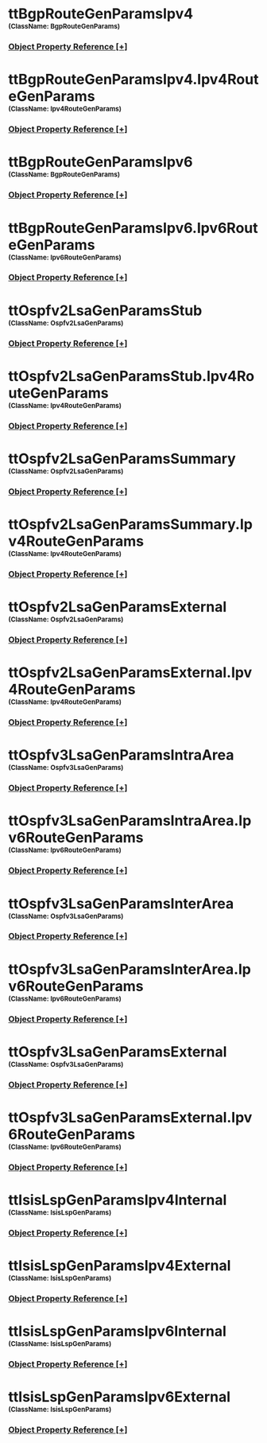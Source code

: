 
<script src="https://cdnjs.cloudflare.com/ajax/libs/d3/3.5.5/d3.min.js"></script>
<script type="text/javascript">
<!--
    function toggle_visibility(id) {
       var e = document.getElementById(id);
       var caption = document.getElementById(id + '.h3link');
       var text = caption.innerHTML
       if(e.style.display == 'block')
       {
          e.style.display = 'none';
          caption.innerHTML = text.replace('[-]', '[+]');
       }
       else
       {
          e.style.display = 'block';
          caption.innerHTML = text.replace('[+]', '[-]');
       }
    }
//!-->
</script>
<script type="text/javascript">
    var margin = {top: 20, right: 120, bottom: 20, left: 120},
        width = 960 - margin.right - margin.left,
        height = 800 - margin.top - margin.bottom;

    // var orientations = {
    //   "top-to-bottom": {
    //     size: [width, height],
    //     x: function(d) { return d.x; },
    //     y: function(d) { return d.y; }
    //   },
    //   "right-to-left": {
    //     size: [height, width],
    //     x: function(d) { return width - d.y; },
    //     y: function(d) { return d.x; }
    //   },
    //   "bottom-to-top": {
    //     size: [width, height],
    //     x: function(d) { return d.x; },
    //     y: function(d) { return height - d.y; }
    //   },
    //   "left-to-right": {
    //     size: [height, width],
    //     x: function(d) { return d.y; },
    //     y: function(d) { return d.x; }
    //   }
    // };

    var i = 0,
        duration = 750,
        root;

    var tree = d3.layout.tree()
        .size([width, height]);

    var diagonal = d3.svg.diagonal()
        .projection(function(d) { return [d.y, d.x]; });

    var svg = d3.select("body").append("svg")
        .attr("width", width + margin.right + margin.left)
        .attr("height", height + margin.top + margin.bottom)
      .append("g")
        .attr("transform", "translate(" + margin.left + "," + margin.top + ")");

    d3.json("./dmMap.json", function(error, flare) {
      if (error) throw error;

      root = flare;
      root.x0 = height / 2;
      root.y0 = 0;

      function collapse(d) {
        if (d.children) {
          d._children = d.children;
          d._children.forEach(collapse);
          d.children = null;
        }
      }

      root.children.forEach(collapse);
      update(root);
    });

    d3.select(self.frameElement).style("height", "800px");

    function update(source) {

      // Compute the new tree layout.
      var nodes = tree.nodes(root).reverse(),
          links = tree.links(nodes);

      // Normalize for fixed-depth.
      nodes.forEach(function(d) { d.y = d.depth * 180; });

      // Update the nodes
      var node = svg.selectAll("g.node")
          .data(nodes, function(d) { return d.id || (d.id = ++i); });

      // Enter any new nodes at the parent's previous position.
      var nodeEnter = node.enter().append("g")
          .attr("class", "node")
          .attr("transform", function(d) { return "translate(" + source.y0 + "," + source.x0 + ")"; })
          .on("click", click);

      nodeEnter.append("circle")
          .attr("r", 10)
          .style("fill", function(d) { return d._children ? "lightsteelblue" : "#fff"; });

      nodeEnter.append("a")
          .attr("xlink:href", function(d) { return d.url; })
          .append("text")
            .attr("x", function(d) { return d.children || d._children ? -10 : 10; })
            .attr("dy", ".35em")
            .attr("text-anchor", function(d) { return d.children || d._children ? "end" : "start"; })
            .text(function(d) { return d.name; })
            .style("fill-opacity", 1e-6);

      // Transition nodes to their new position.
      var nodeUpdate = node.transition()
          .duration(duration)
          .attr("transform", function(d) { return "translate(" + d.y + "," + d.x + ")"; });

      nodeUpdate.select("circle")
          .attr("r", 4.5)
          .style("fill", function(d) { return d._children ? "lightsteelblue" : "#fff"; });

      nodeUpdate.select("text")
          .style("fill-opacity", 1);

      // Transition exiting nodes to the parent's new position.
      var nodeExit = node.exit().transition()
          .duration(duration)
          .attr("transform", function(d) { return "translate(" + source.y + "," + source.x + ")"; })
          .remove();

      nodeExit.select("circle")
          .attr("r", 1e-6);

      nodeExit.select("text")
          .style("fill-opacity", 1e-6);

      // Update the links
      var link = svg.selectAll("path.link")
          .data(links, function(d) { return d.target.id; });

      // Enter any new links at the parent's previous position.
      link.enter().insert("path", "g")
          .attr("class", "link")
          .attr("d", function(d) {
            var o = {x: source.x0, y: source.y0};
            return diagonal({source: o, target: o});
          });

      // Transition links to their new position.
      link.transition()
          .duration(duration)
          .attr("d", diagonal);

      // Transition exiting nodes to the parent's new position.
      link.exit().transition()
          .duration(duration)
          .attr("d", function(d) {
            var o = {x: source.x, y: source.y};
            return diagonal({source: o, target: o});
          })
          .remove();

      // Stash the old positions for transition.
      nodes.forEach(function(d) {
        d.x0 = d.x;
        d.y0 = d.y;
      });
    }

    // Toggle children on click.
    function click(d) {
      if (d.children) {
        d._children = d.children;
        d.children = null;
      } else {
        d.children = d._children;
        d._children = null;
      }
      update(d);
    }
//-->
</script>

# ttBgpRouteGenParamsIpv4<br><font size="2">(ClassName:  BgpRouteGenParams)</font><h3><a id="ttBgpRouteGenParamsIpv4.h3link" href="JavaScript:;" onclick="toggle_visibility('ttBgpRouteGenParamsIpv4');">Object Property Reference [+]</a></h3>

<div class="section" style="display:none;" id="ttBgpRouteGenParamsIpv4"><table><tr><th>Property</th><th>Value</th></tr><tr><td>TeUnRsvrBandwidth1Step</td><td>100000</td></tr><tr><td>TeUnRsvrBandwidth6Step</td><td>100000</td></tr><tr><td>SrCapRange</td><td>100</td></tr><tr><td>Ipv4AddrEnd</td><td>223.255.255.255</td></tr><tr><td>EnableLinkState</td><td>TRUE</td></tr><tr><td>SrAlgorithms</td><td>0</td></tr><tr><td>id</td><td>2142</td></tr><tr><td>RouterIdStep</td><td>0.0.0.1</td></tr><tr><td>IgpMetricEnabled</td><td>FALSE</td></tr><tr><td>AreaNumber</td><td>2</td></tr><tr><td>LocalActive</td><td>TRUE</td></tr><tr><td>Ipv4AddrStart</td><td>1.0.0.0</td></tr><tr><td>SystemIdStep</td><td>00:00:00:00:00:01</td></tr><tr><td>RouterIdStart</td><td>1.0.0.1</td></tr><tr><td>SrSidLabelType</td><td>LABEL</td></tr><tr><td>TeUnRsvrBandwidth4Step</td><td>100000</td></tr><tr><td>BackboneHeadendRoutersNumber</td><td>2</td></tr><tr><td>IncrementTeRsvrBandwidth</td><td>FALSE</td></tr><tr><td>TeUnRsvrBandwidth7Step</td><td>100000</td></tr><tr><td>IncrementIgpMetric</td><td>FALSE</td></tr><tr><td>Name</td><td>BgpRouteGenParams 1</td></tr><tr><td>SrCapValue</td><td>100</td></tr><tr><td>HeadendRoutersPerArea</td><td>2</td></tr><tr><td>IncrementSrWeight</td><td>FALSE</td></tr><tr><td>IgpProtocols</td><td>OSPFV2</td></tr><tr><td>TeRsvrBandwidthStep</td><td>10000</td></tr><tr><td>IfPrefixLength</td><td>24</td></tr><tr><td>Active</td><td>TRUE</td></tr><tr><td>SrAdjValue</td><td>9001</td></tr><tr><td>TeUnRsvrBandwidth5Step</td><td>100000</td></tr><tr><td>TeUnRsvrBandwidth3Step</td><td>100000</td></tr><tr><td>TeUnRsvrBandwidth2Step</td><td>100000</td></tr><tr><td>IncrementTeUnRsvrBandwidth</td><td>FALSE</td></tr><tr><td>SrIpv4PrefixSid</td><td>0</td></tr><tr><td>SystemIdStart</td><td>10:00:00:00:00:01</td></tr><tr><td>EnableLoopbackAdvertisement</td><td>FALSE</td></tr><tr><td>TeEnabled</td><td>FALSE</td></tr><tr><td>SrIpv4PrefixSidStep</td><td>1</td></tr><tr><td>IgpMetricType</td><td>OSPFV2</td></tr><tr><td>IncrementIpv4PrefixMetric</td><td>TRUE</td></tr><tr><td>TeUnRsvrBandwidth0Step</td><td>100000</td></tr><tr><td>SrEnabled</td><td>FALSE</td></tr></table></div>

# ttBgpRouteGenParamsIpv4.Ipv4RouteGenParams<br><font size="2">(ClassName:  Ipv4RouteGenParams)</font><h3><a id="ttBgpRouteGenParamsIpv4.Ipv4RouteGenParams.h3link" href="JavaScript:;" onclick="toggle_visibility('ttBgpRouteGenParamsIpv4.Ipv4RouteGenParams');">Object Property Reference [+]</a></h3>

<div class="section" style="display:none;" id="ttBgpRouteGenParamsIpv4.Ipv4RouteGenParams"><table><tr><th>Property</th><th>Value</th></tr><tr><td>PrefixLengthDist</td><td>0 0 0 0 0 0 0 1 0 1 1 1 1 1 1 2 3 2 6 3 1 6 8 55 1 1 1 1 1 1 0 1</td></tr><tr><td>Count</td><td>10000</td></tr><tr><td>Name</td><td>Ipv4RouteGenParams 1</td></tr><tr><td>WeightRouteAssignment</td><td>BYROUTERS</td></tr><tr><td>SimulatedRouters</td><td>ALL</td></tr><tr><td>RoutesPerBlock</td><td>0</td></tr><tr><td>DuplicationPercentage</td><td>0</td></tr><tr><td>PrefixLengthEnd</td><td>24</td></tr><tr><td>IpAddrIncrement</td><td>1</td></tr><tr><td>PrefixLengthDistType</td><td>CUSTOM</td></tr><tr><td>id</td><td>2144</td></tr><tr><td>EmulatedRouters</td><td>NONE</td></tr><tr><td>UseIpAddrIncrement</td><td>FALSE</td></tr><tr><td>EnableIpAddrOverride</td><td>TRUE</td></tr><tr><td>LocalActive</td><td>TRUE</td></tr><tr><td>IpAddrEnd</td><td>223.255.255.255</td></tr><tr><td>IpAddrStart</td><td>1.0.0.0</td></tr><tr><td>PrefixLengthStart</td><td>24</td></tr><tr><td>CreateMultipleRouteBlocks</td><td>FALSE</td></tr><tr><td>DisableRouteAggregation</td><td>FALSE</td></tr><tr><td>Active</td><td>TRUE</td></tr></table></div>

# ttBgpRouteGenParamsIpv6<br><font size="2">(ClassName:  BgpRouteGenParams)</font><h3><a id="ttBgpRouteGenParamsIpv6.h3link" href="JavaScript:;" onclick="toggle_visibility('ttBgpRouteGenParamsIpv6');">Object Property Reference [+]</a></h3>

<div class="section" style="display:none;" id="ttBgpRouteGenParamsIpv6"><table><tr><th>Property</th><th>Value</th></tr><tr><td>TeUnRsvrBandwidth1Step</td><td>100000</td></tr><tr><td>TeUnRsvrBandwidth6Step</td><td>100000</td></tr><tr><td>SrCapRange</td><td>100</td></tr><tr><td>Ipv4AddrEnd</td><td>223.255.255.255</td></tr><tr><td>EnableLinkState</td><td>TRUE</td></tr><tr><td>SrAlgorithms</td><td>0</td></tr><tr><td>id</td><td>2143</td></tr><tr><td>RouterIdStep</td><td>0.0.0.1</td></tr><tr><td>IgpMetricEnabled</td><td>FALSE</td></tr><tr><td>AreaNumber</td><td>2</td></tr><tr><td>LocalActive</td><td>TRUE</td></tr><tr><td>Ipv4AddrStart</td><td>1.0.0.0</td></tr><tr><td>SystemIdStep</td><td>00:00:00:00:00:01</td></tr><tr><td>RouterIdStart</td><td>1.0.0.1</td></tr><tr><td>SrSidLabelType</td><td>LABEL</td></tr><tr><td>TeUnRsvrBandwidth4Step</td><td>100000</td></tr><tr><td>BackboneHeadendRoutersNumber</td><td>2</td></tr><tr><td>IncrementTeRsvrBandwidth</td><td>FALSE</td></tr><tr><td>TeUnRsvrBandwidth7Step</td><td>100000</td></tr><tr><td>IncrementIgpMetric</td><td>FALSE</td></tr><tr><td>Name</td><td>BgpRouteGenParams 2</td></tr><tr><td>SrCapValue</td><td>100</td></tr><tr><td>HeadendRoutersPerArea</td><td>2</td></tr><tr><td>IncrementSrWeight</td><td>FALSE</td></tr><tr><td>IgpProtocols</td><td>OSPFV2</td></tr><tr><td>TeRsvrBandwidthStep</td><td>10000</td></tr><tr><td>IfPrefixLength</td><td>24</td></tr><tr><td>Active</td><td>TRUE</td></tr><tr><td>SrAdjValue</td><td>9001</td></tr><tr><td>TeUnRsvrBandwidth5Step</td><td>100000</td></tr><tr><td>TeUnRsvrBandwidth3Step</td><td>100000</td></tr><tr><td>TeUnRsvrBandwidth2Step</td><td>100000</td></tr><tr><td>IncrementTeUnRsvrBandwidth</td><td>FALSE</td></tr><tr><td>SrIpv4PrefixSid</td><td>0</td></tr><tr><td>SystemIdStart</td><td>10:00:00:00:00:01</td></tr><tr><td>EnableLoopbackAdvertisement</td><td>FALSE</td></tr><tr><td>TeEnabled</td><td>FALSE</td></tr><tr><td>SrIpv4PrefixSidStep</td><td>1</td></tr><tr><td>IgpMetricType</td><td>OSPFV2</td></tr><tr><td>IncrementIpv4PrefixMetric</td><td>TRUE</td></tr><tr><td>TeUnRsvrBandwidth0Step</td><td>100000</td></tr><tr><td>SrEnabled</td><td>FALSE</td></tr></table></div>

# ttBgpRouteGenParamsIpv6.Ipv6RouteGenParams<br><font size="2">(ClassName:  Ipv6RouteGenParams)</font><h3><a id="ttBgpRouteGenParamsIpv6.Ipv6RouteGenParams.h3link" href="JavaScript:;" onclick="toggle_visibility('ttBgpRouteGenParamsIpv6.Ipv6RouteGenParams');">Object Property Reference [+]</a></h3>

<div class="section" style="display:none;" id="ttBgpRouteGenParamsIpv6.Ipv6RouteGenParams"><table><tr><th>Property</th><th>Value</th></tr><tr><td>PrefixLengthDist</td><td>0 0 0 0 0 0 0 0 0 0 0 0 0 0 1 0 1 1 1 0 0 0 0 0 0 0 0 0 0 1 1 1 1 1 2 2 0 3 0 0 0 0 0 0 0 0 0 0 0 0 0 0 0 0 0 0 0 0 1 1 1 2 3 1 1 1 1 1 2 6 50 1 0 0 0 0 0 0 0 0 0 0 0 0 0 0 1 1 1 1 1 0 0 0 1 1 1 1 0 0 0 0 0 0 0 0 0 0 0 0 0 0 0 0 0 1 1 0 0 0 0 0 0 0 0 0 0 1</td></tr><tr><td>Count</td><td>10000</td></tr><tr><td>Name</td><td>Ipv6RouteGenParams 1</td></tr><tr><td>WeightRouteAssignment</td><td>BYROUTERS</td></tr><tr><td>SimulatedRouters</td><td>ALL</td></tr><tr><td>RoutesPerBlock</td><td>0</td></tr><tr><td>DuplicationPercentage</td><td>0</td></tr><tr><td>PrefixLengthEnd</td><td>64</td></tr><tr><td>IpAddrIncrement</td><td>1</td></tr><tr><td>PrefixLengthDistType</td><td>CUSTOM</td></tr><tr><td>id</td><td>2146</td></tr><tr><td>EmulatedRouters</td><td>NONE</td></tr><tr><td>UseIpAddrIncrement</td><td>FALSE</td></tr><tr><td>EnableIpAddrOverride</td><td>TRUE</td></tr><tr><td>LocalActive</td><td>TRUE</td></tr><tr><td>IpAddrEnd</td><td>3ffe::</td></tr><tr><td>IpAddrStart</td><td>2000::</td></tr><tr><td>PrefixLengthStart</td><td>64</td></tr><tr><td>CreateMultipleRouteBlocks</td><td>FALSE</td></tr><tr><td>DisableRouteAggregation</td><td>FALSE</td></tr><tr><td>Active</td><td>TRUE</td></tr></table></div>

# ttOspfv2LsaGenParamsStub<br><font size="2">(ClassName:  Ospfv2LsaGenParams)</font><h3><a id="ttOspfv2LsaGenParamsStub.h3link" href="JavaScript:;" onclick="toggle_visibility('ttOspfv2LsaGenParamsStub');">Object Property Reference [+]</a></h3>

<div class="section" style="display:none;" id="ttOspfv2LsaGenParamsStub"><table><tr><th>Property</th><th>Value</th></tr><tr><td>EnableTeRouterInformationTlv</td><td>FALSE</td></tr><tr><td>Name</td><td>Ospfv2LsaGenParams 1</td></tr><tr><td>LocalActive</td><td>TRUE</td></tr><tr><td>OspfSREnabled</td><td>FALSE</td></tr><tr><td>IfPrefixLength</td><td>24</td></tr><tr><td>AreaType</td><td>REGULAR</td></tr><tr><td>id</td><td>2215</td></tr><tr><td>IfIpAddrStart</td><td>1.0.0.1</td></tr><tr><td>RouterIdStep</td><td>0.0.0.1</td></tr><tr><td>NumberedPointToPointLinkEnabled</td><td>FALSE</td></tr><tr><td>EnableLoopbackAdvertisement</td><td>FALSE</td></tr><tr><td>RouterIdStart</td><td>1.0.0.1</td></tr><tr><td>TeEnabled</td><td>FALSE</td></tr><tr><td>IfEnableIpAddrOverride</td><td>FALSE</td></tr><tr><td>IpAddrEnd</td><td>223.255.255.255</td></tr><tr><td>IpAddrStart</td><td>1.0.0.0</td></tr><tr><td>Active</td><td>TRUE</td></tr></table></div>

# ttOspfv2LsaGenParamsStub.Ipv4RouteGenParams<br><font size="2">(ClassName:  Ipv4RouteGenParams)</font><h3><a id="ttOspfv2LsaGenParamsStub.Ipv4RouteGenParams.h3link" href="JavaScript:;" onclick="toggle_visibility('ttOspfv2LsaGenParamsStub.Ipv4RouteGenParams');">Object Property Reference [+]</a></h3>

<div class="section" style="display:none;" id="ttOspfv2LsaGenParamsStub.Ipv4RouteGenParams"><table><tr><th>Property</th><th>Value</th></tr><tr><td>PrefixLengthDist</td><td>0 0 0 0 0 0 0 1 0 1 1 1 1 1 1 2 3 2 6 3 1 6 8 55 1 1 1 1 1 1 0 1</td></tr><tr><td>Count</td><td>10000</td></tr><tr><td>Name</td><td>Ipv4RouteGenParams 2</td></tr><tr><td>WeightRouteAssignment</td><td>BYROUTERS</td></tr><tr><td>SimulatedRouters</td><td>NONE</td></tr><tr><td>RoutesPerBlock</td><td>0</td></tr><tr><td>DuplicationPercentage</td><td>0</td></tr><tr><td>PrefixLengthEnd</td><td>24</td></tr><tr><td>IpAddrIncrement</td><td>1</td></tr><tr><td>PrefixLengthDistType</td><td>CUSTOM</td></tr><tr><td>id</td><td>2217</td></tr><tr><td>EmulatedRouters</td><td>ALL</td></tr><tr><td>UseIpAddrIncrement</td><td>FALSE</td></tr><tr><td>EnableIpAddrOverride</td><td>FALSE</td></tr><tr><td>LocalActive</td><td>TRUE</td></tr><tr><td>IpAddrEnd</td><td>223.255.255.255</td></tr><tr><td>IpAddrStart</td><td>1.0.0.0</td></tr><tr><td>PrefixLengthStart</td><td>24</td></tr><tr><td>CreateMultipleRouteBlocks</td><td>FALSE</td></tr><tr><td>DisableRouteAggregation</td><td>FALSE</td></tr><tr><td>Active</td><td>TRUE</td></tr></table></div>

# ttOspfv2LsaGenParamsSummary<br><font size="2">(ClassName:  Ospfv2LsaGenParams)</font><h3><a id="ttOspfv2LsaGenParamsSummary.h3link" href="JavaScript:;" onclick="toggle_visibility('ttOspfv2LsaGenParamsSummary');">Object Property Reference [+]</a></h3>

<div class="section" style="display:none;" id="ttOspfv2LsaGenParamsSummary"><table><tr><th>Property</th><th>Value</th></tr><tr><td>EnableTeRouterInformationTlv</td><td>FALSE</td></tr><tr><td>Name</td><td>Ospfv2LsaGenParams 2</td></tr><tr><td>LocalActive</td><td>TRUE</td></tr><tr><td>OspfSREnabled</td><td>FALSE</td></tr><tr><td>IfPrefixLength</td><td>24</td></tr><tr><td>AreaType</td><td>REGULAR</td></tr><tr><td>id</td><td>2225</td></tr><tr><td>IfIpAddrStart</td><td>1.0.0.1</td></tr><tr><td>RouterIdStep</td><td>0.0.0.1</td></tr><tr><td>NumberedPointToPointLinkEnabled</td><td>FALSE</td></tr><tr><td>EnableLoopbackAdvertisement</td><td>FALSE</td></tr><tr><td>RouterIdStart</td><td>1.0.0.1</td></tr><tr><td>TeEnabled</td><td>FALSE</td></tr><tr><td>IfEnableIpAddrOverride</td><td>FALSE</td></tr><tr><td>IpAddrEnd</td><td>223.255.255.255</td></tr><tr><td>IpAddrStart</td><td>1.0.0.0</td></tr><tr><td>Active</td><td>TRUE</td></tr></table></div>

# ttOspfv2LsaGenParamsSummary.Ipv4RouteGenParams<br><font size="2">(ClassName:  Ipv4RouteGenParams)</font><h3><a id="ttOspfv2LsaGenParamsSummary.Ipv4RouteGenParams.h3link" href="JavaScript:;" onclick="toggle_visibility('ttOspfv2LsaGenParamsSummary.Ipv4RouteGenParams');">Object Property Reference [+]</a></h3>

<div class="section" style="display:none;" id="ttOspfv2LsaGenParamsSummary.Ipv4RouteGenParams"><table><tr><th>Property</th><th>Value</th></tr><tr><td>PrefixLengthDist</td><td>0 0 0 0 0 0 0 1 0 1 1 1 1 1 1 2 3 2 6 3 1 6 8 55 1 1 1 1 1 1 0 1</td></tr><tr><td>Count</td><td>10000</td></tr><tr><td>Name</td><td>Ipv4RouteGenParams 3</td></tr><tr><td>WeightRouteAssignment</td><td>BYROUTERS</td></tr><tr><td>SimulatedRouters</td><td>NONE</td></tr><tr><td>RoutesPerBlock</td><td>0</td></tr><tr><td>DuplicationPercentage</td><td>0</td></tr><tr><td>PrefixLengthEnd</td><td>24</td></tr><tr><td>IpAddrIncrement</td><td>1</td></tr><tr><td>PrefixLengthDistType</td><td>CUSTOM</td></tr><tr><td>id</td><td>2219</td></tr><tr><td>EmulatedRouters</td><td>ALL</td></tr><tr><td>UseIpAddrIncrement</td><td>FALSE</td></tr><tr><td>EnableIpAddrOverride</td><td>FALSE</td></tr><tr><td>LocalActive</td><td>TRUE</td></tr><tr><td>IpAddrEnd</td><td>223.255.255.255</td></tr><tr><td>IpAddrStart</td><td>1.0.0.0</td></tr><tr><td>PrefixLengthStart</td><td>24</td></tr><tr><td>CreateMultipleRouteBlocks</td><td>FALSE</td></tr><tr><td>DisableRouteAggregation</td><td>FALSE</td></tr><tr><td>Active</td><td>TRUE</td></tr></table></div>

# ttOspfv2LsaGenParamsExternal<br><font size="2">(ClassName:  Ospfv2LsaGenParams)</font><h3><a id="ttOspfv2LsaGenParamsExternal.h3link" href="JavaScript:;" onclick="toggle_visibility('ttOspfv2LsaGenParamsExternal');">Object Property Reference [+]</a></h3>

<div class="section" style="display:none;" id="ttOspfv2LsaGenParamsExternal"><table><tr><th>Property</th><th>Value</th></tr><tr><td>EnableTeRouterInformationTlv</td><td>FALSE</td></tr><tr><td>Name</td><td>Ospfv2LsaGenParams 3</td></tr><tr><td>LocalActive</td><td>TRUE</td></tr><tr><td>OspfSREnabled</td><td>FALSE</td></tr><tr><td>IfPrefixLength</td><td>24</td></tr><tr><td>AreaType</td><td>REGULAR</td></tr><tr><td>id</td><td>2235</td></tr><tr><td>IfIpAddrStart</td><td>1.0.0.1</td></tr><tr><td>RouterIdStep</td><td>0.0.0.1</td></tr><tr><td>NumberedPointToPointLinkEnabled</td><td>FALSE</td></tr><tr><td>EnableLoopbackAdvertisement</td><td>FALSE</td></tr><tr><td>RouterIdStart</td><td>1.0.0.1</td></tr><tr><td>TeEnabled</td><td>FALSE</td></tr><tr><td>IfEnableIpAddrOverride</td><td>FALSE</td></tr><tr><td>IpAddrEnd</td><td>223.255.255.255</td></tr><tr><td>IpAddrStart</td><td>1.0.0.0</td></tr><tr><td>Active</td><td>TRUE</td></tr></table></div>

# ttOspfv2LsaGenParamsExternal.Ipv4RouteGenParams<br><font size="2">(ClassName:  Ipv4RouteGenParams)</font><h3><a id="ttOspfv2LsaGenParamsExternal.Ipv4RouteGenParams.h3link" href="JavaScript:;" onclick="toggle_visibility('ttOspfv2LsaGenParamsExternal.Ipv4RouteGenParams');">Object Property Reference [+]</a></h3>

<div class="section" style="display:none;" id="ttOspfv2LsaGenParamsExternal.Ipv4RouteGenParams"><table><tr><th>Property</th><th>Value</th></tr><tr><td>PrefixLengthDist</td><td>0 0 0 0 0 0 0 1 0 1 1 1 1 1 1 2 3 2 6 3 1 6 8 55 1 1 1 1 1 1 0 1</td></tr><tr><td>Count</td><td>10000</td></tr><tr><td>Name</td><td>Ipv4RouteGenParams 4</td></tr><tr><td>WeightRouteAssignment</td><td>BYROUTERS</td></tr><tr><td>SimulatedRouters</td><td>NONE</td></tr><tr><td>RoutesPerBlock</td><td>0</td></tr><tr><td>DuplicationPercentage</td><td>0</td></tr><tr><td>PrefixLengthEnd</td><td>24</td></tr><tr><td>IpAddrIncrement</td><td>1</td></tr><tr><td>PrefixLengthDistType</td><td>CUSTOM</td></tr><tr><td>id</td><td>2221</td></tr><tr><td>EmulatedRouters</td><td>ALL</td></tr><tr><td>UseIpAddrIncrement</td><td>FALSE</td></tr><tr><td>EnableIpAddrOverride</td><td>FALSE</td></tr><tr><td>LocalActive</td><td>TRUE</td></tr><tr><td>IpAddrEnd</td><td>223.255.255.255</td></tr><tr><td>IpAddrStart</td><td>1.0.0.0</td></tr><tr><td>PrefixLengthStart</td><td>24</td></tr><tr><td>CreateMultipleRouteBlocks</td><td>FALSE</td></tr><tr><td>DisableRouteAggregation</td><td>FALSE</td></tr><tr><td>Active</td><td>TRUE</td></tr></table></div>

# ttOspfv3LsaGenParamsIntraArea<br><font size="2">(ClassName:  Ospfv3LsaGenParams)</font><h3><a id="ttOspfv3LsaGenParamsIntraArea.h3link" href="JavaScript:;" onclick="toggle_visibility('ttOspfv3LsaGenParamsIntraArea');">Object Property Reference [+]</a></h3>

<div class="section" style="display:none;" id="ttOspfv3LsaGenParamsIntraArea"><table><tr><th>Property</th><th>Value</th></tr><tr><td>RouterIdStep</td><td>0.0.0.1</td></tr><tr><td>AreaType</td><td>REGULAR</td></tr><tr><td>Name</td><td>Ospfv3LsaGenParams 1</td></tr><tr><td>RouterIdStart</td><td>1.0.0.1</td></tr><tr><td>LocalActive</td><td>TRUE</td></tr><tr><td>IpAddrEnd</td><td>3ffe::</td></tr><tr><td>IpAddrStart</td><td>2000::</td></tr><tr><td>Active</td><td>TRUE</td></tr><tr><td>id</td><td>2969</td></tr><tr><td>EnableIpv6RouterIDAdvertisement</td><td>FALSE</td></tr></table></div>

# ttOspfv3LsaGenParamsIntraArea.Ipv6RouteGenParams<br><font size="2">(ClassName:  Ipv6RouteGenParams)</font><h3><a id="ttOspfv3LsaGenParamsIntraArea.Ipv6RouteGenParams.h3link" href="JavaScript:;" onclick="toggle_visibility('ttOspfv3LsaGenParamsIntraArea.Ipv6RouteGenParams');">Object Property Reference [+]</a></h3>

<div class="section" style="display:none;" id="ttOspfv3LsaGenParamsIntraArea.Ipv6RouteGenParams"><table><tr><th>Property</th><th>Value</th></tr><tr><td>PrefixLengthDist</td><td>0 0 0 0 0 0 0 0 0 0 0 0 0 0 1 0 1 1 1 0 0 0 0 0 0 0 0 0 0 1 1 1 1 1 2 2 0 3 0 0 0 0 0 0 0 0 0 0 0 0 0 0 0 0 0 0 0 0 1 1 1 2 3 1 1 1 1 1 2 6 50 1 0 0 0 0 0 0 0 0 0 0 0 0 0 0 1 1 1 1 1 0 0 0 1 1 1 1 0 0 0 0 0 0 0 0 0 0 0 0 0 0 0 0 0 1 1 0 0 0 0 0 0 0 0 0 0 1</td></tr><tr><td>Count</td><td>10000</td></tr><tr><td>Name</td><td>Ipv6RouteGenParams 2</td></tr><tr><td>WeightRouteAssignment</td><td>BYROUTERS</td></tr><tr><td>SimulatedRouters</td><td>NONE</td></tr><tr><td>RoutesPerBlock</td><td>0</td></tr><tr><td>DuplicationPercentage</td><td>0</td></tr><tr><td>PrefixLengthEnd</td><td>64</td></tr><tr><td>IpAddrIncrement</td><td>1</td></tr><tr><td>PrefixLengthDistType</td><td>CUSTOM</td></tr><tr><td>id</td><td>2971</td></tr><tr><td>EmulatedRouters</td><td>ALL</td></tr><tr><td>UseIpAddrIncrement</td><td>FALSE</td></tr><tr><td>EnableIpAddrOverride</td><td>FALSE</td></tr><tr><td>LocalActive</td><td>TRUE</td></tr><tr><td>IpAddrEnd</td><td>3ffe::</td></tr><tr><td>IpAddrStart</td><td>2000::</td></tr><tr><td>PrefixLengthStart</td><td>64</td></tr><tr><td>CreateMultipleRouteBlocks</td><td>FALSE</td></tr><tr><td>DisableRouteAggregation</td><td>FALSE</td></tr><tr><td>Active</td><td>TRUE</td></tr></table></div>

# ttOspfv3LsaGenParamsInterArea<br><font size="2">(ClassName:  Ospfv3LsaGenParams)</font><h3><a id="ttOspfv3LsaGenParamsInterArea.h3link" href="JavaScript:;" onclick="toggle_visibility('ttOspfv3LsaGenParamsInterArea');">Object Property Reference [+]</a></h3>

<div class="section" style="display:none;" id="ttOspfv3LsaGenParamsInterArea"><table><tr><th>Property</th><th>Value</th></tr><tr><td>RouterIdStep</td><td>0.0.0.1</td></tr><tr><td>AreaType</td><td>REGULAR</td></tr><tr><td>Name</td><td>Ospfv3LsaGenParams 2</td></tr><tr><td>RouterIdStart</td><td>1.0.0.1</td></tr><tr><td>LocalActive</td><td>TRUE</td></tr><tr><td>IpAddrEnd</td><td>3ffe::</td></tr><tr><td>IpAddrStart</td><td>2000::</td></tr><tr><td>Active</td><td>TRUE</td></tr><tr><td>id</td><td>2980</td></tr><tr><td>EnableIpv6RouterIDAdvertisement</td><td>FALSE</td></tr></table></div>

# ttOspfv3LsaGenParamsInterArea.Ipv6RouteGenParams<br><font size="2">(ClassName:  Ipv6RouteGenParams)</font><h3><a id="ttOspfv3LsaGenParamsInterArea.Ipv6RouteGenParams.h3link" href="JavaScript:;" onclick="toggle_visibility('ttOspfv3LsaGenParamsInterArea.Ipv6RouteGenParams');">Object Property Reference [+]</a></h3>

<div class="section" style="display:none;" id="ttOspfv3LsaGenParamsInterArea.Ipv6RouteGenParams"><table><tr><th>Property</th><th>Value</th></tr><tr><td>PrefixLengthDist</td><td>0 0 0 0 0 0 0 0 0 0 0 0 0 0 1 0 1 1 1 0 0 0 0 0 0 0 0 0 0 1 1 1 1 1 2 2 0 3 0 0 0 0 0 0 0 0 0 0 0 0 0 0 0 0 0 0 0 0 1 1 1 2 3 1 1 1 1 1 2 6 50 1 0 0 0 0 0 0 0 0 0 0 0 0 0 0 1 1 1 1 1 0 0 0 1 1 1 1 0 0 0 0 0 0 0 0 0 0 0 0 0 0 0 0 0 1 1 0 0 0 0 0 0 0 0 0 0 1</td></tr><tr><td>Count</td><td>10000</td></tr><tr><td>Name</td><td>Ipv6RouteGenParams 3</td></tr><tr><td>WeightRouteAssignment</td><td>BYROUTERS</td></tr><tr><td>SimulatedRouters</td><td>NONE</td></tr><tr><td>RoutesPerBlock</td><td>0</td></tr><tr><td>DuplicationPercentage</td><td>0</td></tr><tr><td>PrefixLengthEnd</td><td>64</td></tr><tr><td>IpAddrIncrement</td><td>1</td></tr><tr><td>PrefixLengthDistType</td><td>CUSTOM</td></tr><tr><td>id</td><td>2973</td></tr><tr><td>EmulatedRouters</td><td>ALL</td></tr><tr><td>UseIpAddrIncrement</td><td>FALSE</td></tr><tr><td>EnableIpAddrOverride</td><td>FALSE</td></tr><tr><td>LocalActive</td><td>TRUE</td></tr><tr><td>IpAddrEnd</td><td>3ffe::</td></tr><tr><td>IpAddrStart</td><td>2000::</td></tr><tr><td>PrefixLengthStart</td><td>64</td></tr><tr><td>CreateMultipleRouteBlocks</td><td>FALSE</td></tr><tr><td>DisableRouteAggregation</td><td>FALSE</td></tr><tr><td>Active</td><td>TRUE</td></tr></table></div>

# ttOspfv3LsaGenParamsExternal<br><font size="2">(ClassName:  Ospfv3LsaGenParams)</font><h3><a id="ttOspfv3LsaGenParamsExternal.h3link" href="JavaScript:;" onclick="toggle_visibility('ttOspfv3LsaGenParamsExternal');">Object Property Reference [+]</a></h3>

<div class="section" style="display:none;" id="ttOspfv3LsaGenParamsExternal"><table><tr><th>Property</th><th>Value</th></tr><tr><td>RouterIdStep</td><td>0.0.0.1</td></tr><tr><td>AreaType</td><td>REGULAR</td></tr><tr><td>Name</td><td>Ospfv3LsaGenParams 3</td></tr><tr><td>RouterIdStart</td><td>1.0.0.1</td></tr><tr><td>LocalActive</td><td>TRUE</td></tr><tr><td>IpAddrEnd</td><td>3ffe::</td></tr><tr><td>IpAddrStart</td><td>2000::</td></tr><tr><td>Active</td><td>TRUE</td></tr><tr><td>id</td><td>2981</td></tr><tr><td>EnableIpv6RouterIDAdvertisement</td><td>FALSE</td></tr></table></div>

# ttOspfv3LsaGenParamsExternal.Ipv6RouteGenParams<br><font size="2">(ClassName:  Ipv6RouteGenParams)</font><h3><a id="ttOspfv3LsaGenParamsExternal.Ipv6RouteGenParams.h3link" href="JavaScript:;" onclick="toggle_visibility('ttOspfv3LsaGenParamsExternal.Ipv6RouteGenParams');">Object Property Reference [+]</a></h3>

<div class="section" style="display:none;" id="ttOspfv3LsaGenParamsExternal.Ipv6RouteGenParams"><table><tr><th>Property</th><th>Value</th></tr><tr><td>PrefixLengthDist</td><td>0 0 0 0 0 0 0 0 0 0 0 0 0 0 1 0 1 1 1 0 0 0 0 0 0 0 0 0 0 1 1 1 1 1 2 2 0 3 0 0 0 0 0 0 0 0 0 0 0 0 0 0 0 0 0 0 0 0 1 1 1 2 3 1 1 1 1 1 2 6 50 1 0 0 0 0 0 0 0 0 0 0 0 0 0 0 1 1 1 1 1 0 0 0 1 1 1 1 0 0 0 0 0 0 0 0 0 0 0 0 0 0 0 0 0 1 1 0 0 0 0 0 0 0 0 0 0 1</td></tr><tr><td>Count</td><td>10000</td></tr><tr><td>Name</td><td>Ipv6RouteGenParams 4</td></tr><tr><td>WeightRouteAssignment</td><td>BYROUTERS</td></tr><tr><td>SimulatedRouters</td><td>NONE</td></tr><tr><td>RoutesPerBlock</td><td>0</td></tr><tr><td>DuplicationPercentage</td><td>0</td></tr><tr><td>PrefixLengthEnd</td><td>64</td></tr><tr><td>IpAddrIncrement</td><td>1</td></tr><tr><td>PrefixLengthDistType</td><td>CUSTOM</td></tr><tr><td>id</td><td>2975</td></tr><tr><td>EmulatedRouters</td><td>ALL</td></tr><tr><td>UseIpAddrIncrement</td><td>FALSE</td></tr><tr><td>EnableIpAddrOverride</td><td>FALSE</td></tr><tr><td>LocalActive</td><td>TRUE</td></tr><tr><td>IpAddrEnd</td><td>3ffe::</td></tr><tr><td>IpAddrStart</td><td>2000::</td></tr><tr><td>PrefixLengthStart</td><td>64</td></tr><tr><td>CreateMultipleRouteBlocks</td><td>FALSE</td></tr><tr><td>DisableRouteAggregation</td><td>FALSE</td></tr><tr><td>Active</td><td>TRUE</td></tr></table></div>

# ttIsisLspGenParamsIpv4Internal<br><font size="2">(ClassName:  IsisLspGenParams)</font><h3><a id="ttIsisLspGenParamsIpv4Internal.h3link" href="JavaScript:;" onclick="toggle_visibility('ttIsisLspGenParamsIpv4Internal');">Object Property Reference [+]</a></h3>

<div class="section" style="display:none;" id="ttIsisLspGenParamsIpv4Internal"><table><tr><th>Property</th><th>Value</th></tr><tr><td>Name</td><td>IsisLspGenParams 1</td></tr><tr><td>UseSystemIdFromRouterId</td><td>FALSE</td></tr><tr><td>EnableRouterCapabilityTlv</td><td>FALSE</td></tr><tr><td>Ipv4AddrEnd</td><td>223.255.255.255</td></tr><tr><td>Ipv6RouterIdStart</td><td>2000::1</td></tr><tr><td>SREnabled</td><td>FALSE</td></tr><tr><td>id</td><td>3617</td></tr><tr><td>RouterIdStep</td><td>0.0.0.1</td></tr><tr><td>SystemIdStart</td><td>10:00:00:00:00:01</td></tr><tr><td>EnableLoopbackAdvertisement</td><td>FALSE</td></tr><tr><td>TeEnabled</td><td>FALSE</td></tr><tr><td>Ipv6AddrEnd</td><td>3ffe::</td></tr><tr><td>HostName</td><td>Spirent-1</td></tr><tr><td>LocalActive</td><td>TRUE</td></tr><tr><td>Ipv4AddrStart</td><td>1.0.0.0</td></tr><tr><td>SystemIdStep</td><td>00:00:00:00:00:01</td></tr><tr><td>RouterIdStart</td><td>1.0.0.1</td></tr><tr><td>Ipv6RouterIdStep</td><td>::1</td></tr><tr><td>CreateSRTlvOnly</td><td>FALSE</td></tr><tr><td>Active</td><td>TRUE</td></tr><tr><td>Level</td><td>LEVEL2</td></tr><tr><td>Ipv6AddrStart</td><td>2000::</td></tr></table></div>

# ttIsisLspGenParamsIpv4External<br><font size="2">(ClassName:  IsisLspGenParams)</font><h3><a id="ttIsisLspGenParamsIpv4External.h3link" href="JavaScript:;" onclick="toggle_visibility('ttIsisLspGenParamsIpv4External');">Object Property Reference [+]</a></h3>

<div class="section" style="display:none;" id="ttIsisLspGenParamsIpv4External"><table><tr><th>Property</th><th>Value</th></tr><tr><td>Name</td><td>IsisLspGenParams 2</td></tr><tr><td>UseSystemIdFromRouterId</td><td>FALSE</td></tr><tr><td>EnableRouterCapabilityTlv</td><td>FALSE</td></tr><tr><td>Ipv4AddrEnd</td><td>223.255.255.255</td></tr><tr><td>Ipv6RouterIdStart</td><td>2000::1</td></tr><tr><td>SREnabled</td><td>FALSE</td></tr><tr><td>id</td><td>3627</td></tr><tr><td>RouterIdStep</td><td>0.0.0.1</td></tr><tr><td>SystemIdStart</td><td>10:00:00:00:00:01</td></tr><tr><td>EnableLoopbackAdvertisement</td><td>FALSE</td></tr><tr><td>TeEnabled</td><td>FALSE</td></tr><tr><td>Ipv6AddrEnd</td><td>3ffe::</td></tr><tr><td>HostName</td><td>Spirent-1</td></tr><tr><td>LocalActive</td><td>TRUE</td></tr><tr><td>Ipv4AddrStart</td><td>1.0.0.0</td></tr><tr><td>SystemIdStep</td><td>00:00:00:00:00:01</td></tr><tr><td>RouterIdStart</td><td>1.0.0.1</td></tr><tr><td>Ipv6RouterIdStep</td><td>::1</td></tr><tr><td>CreateSRTlvOnly</td><td>FALSE</td></tr><tr><td>Active</td><td>TRUE</td></tr><tr><td>Level</td><td>LEVEL2</td></tr><tr><td>Ipv6AddrStart</td><td>2000::</td></tr></table></div>

# ttIsisLspGenParamsIpv6Internal<br><font size="2">(ClassName:  IsisLspGenParams)</font><h3><a id="ttIsisLspGenParamsIpv6Internal.h3link" href="JavaScript:;" onclick="toggle_visibility('ttIsisLspGenParamsIpv6Internal');">Object Property Reference [+]</a></h3>

<div class="section" style="display:none;" id="ttIsisLspGenParamsIpv6Internal"><table><tr><th>Property</th><th>Value</th></tr><tr><td>Name</td><td>IsisLspGenParams 3</td></tr><tr><td>UseSystemIdFromRouterId</td><td>FALSE</td></tr><tr><td>EnableRouterCapabilityTlv</td><td>FALSE</td></tr><tr><td>Ipv4AddrEnd</td><td>223.255.255.255</td></tr><tr><td>Ipv6RouterIdStart</td><td>2000::1</td></tr><tr><td>SREnabled</td><td>FALSE</td></tr><tr><td>id</td><td>3637</td></tr><tr><td>RouterIdStep</td><td>0.0.0.1</td></tr><tr><td>SystemIdStart</td><td>10:00:00:00:00:01</td></tr><tr><td>EnableLoopbackAdvertisement</td><td>FALSE</td></tr><tr><td>TeEnabled</td><td>FALSE</td></tr><tr><td>Ipv6AddrEnd</td><td>3ffe::</td></tr><tr><td>HostName</td><td>Spirent-1</td></tr><tr><td>LocalActive</td><td>TRUE</td></tr><tr><td>Ipv4AddrStart</td><td>1.0.0.0</td></tr><tr><td>SystemIdStep</td><td>00:00:00:00:00:01</td></tr><tr><td>RouterIdStart</td><td>1.0.0.1</td></tr><tr><td>Ipv6RouterIdStep</td><td>::1</td></tr><tr><td>CreateSRTlvOnly</td><td>FALSE</td></tr><tr><td>Active</td><td>TRUE</td></tr><tr><td>Level</td><td>LEVEL2</td></tr><tr><td>Ipv6AddrStart</td><td>2000::</td></tr></table></div>

# ttIsisLspGenParamsIpv6External<br><font size="2">(ClassName:  IsisLspGenParams)</font><h3><a id="ttIsisLspGenParamsIpv6External.h3link" href="JavaScript:;" onclick="toggle_visibility('ttIsisLspGenParamsIpv6External');">Object Property Reference [+]</a></h3>

<div class="section" style="display:none;" id="ttIsisLspGenParamsIpv6External"><table><tr><th>Property</th><th>Value</th></tr><tr><td>Name</td><td>IsisLspGenParams 4</td></tr><tr><td>UseSystemIdFromRouterId</td><td>FALSE</td></tr><tr><td>EnableRouterCapabilityTlv</td><td>FALSE</td></tr><tr><td>Ipv4AddrEnd</td><td>223.255.255.255</td></tr><tr><td>Ipv6RouterIdStart</td><td>2000::1</td></tr><tr><td>SREnabled</td><td>FALSE</td></tr><tr><td>id</td><td>3647</td></tr><tr><td>RouterIdStep</td><td>0.0.0.1</td></tr><tr><td>SystemIdStart</td><td>10:00:00:00:00:01</td></tr><tr><td>EnableLoopbackAdvertisement</td><td>FALSE</td></tr><tr><td>TeEnabled</td><td>FALSE</td></tr><tr><td>Ipv6AddrEnd</td><td>3ffe::</td></tr><tr><td>HostName</td><td>Spirent-1</td></tr><tr><td>LocalActive</td><td>TRUE</td></tr><tr><td>Ipv4AddrStart</td><td>1.0.0.0</td></tr><tr><td>SystemIdStep</td><td>00:00:00:00:00:01</td></tr><tr><td>RouterIdStart</td><td>1.0.0.1</td></tr><tr><td>Ipv6RouterIdStep</td><td>::1</td></tr><tr><td>CreateSRTlvOnly</td><td>FALSE</td></tr><tr><td>Active</td><td>TRUE</td></tr><tr><td>Level</td><td>LEVEL2</td></tr><tr><td>Ipv6AddrStart</td><td>2000::</td></tr></table></div>